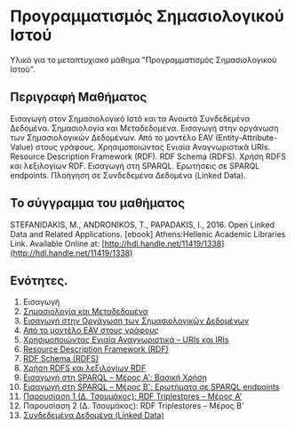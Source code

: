 # Προγραμματισμός Σημασιολογικού Ιστού

Υλικό για το μεταπτυχιακό μάθημα "Προγραμματισμός Σημασιολογικού Ιστού".

## Περιγραφή Μαθήματος

Εισαγωγή στον Σημασιολογικό Ιστό και τα Ανοικτά Συνδεδεμένα Δεδομένα. Σημασιολογία και Μεταδεδομένα. Εισαγωγή στην οργάνωση των Σημασιολογικών Δεδομένων. Από το μοντέλο EAV (Entity-Attribute-Value) στους γράφους. Χρησιμοποιώντας Ενιαία Αναγνωριστικά URIs. Resource Description Framework (RDF). RDF Schema (RDFS). Χρήση RDFS και λεξιλογίων RDF. Εισαγωγή στη SPARQL. Ερωτήσεις σε SPARQL endpoints. Πλοήγηση σε Συνδεδεμένα Δεδομένα (Linked Data). 

## Το σύγγραμμα του μαθήματος

STEFANIDAKIS, M., ANDRONIKOS, T., PAPADAKIS, I., 2016. Open Linked Data and Related Applications. \[ebook\] Athens:Hellenic Academic Libraries Link. Available Online at: [http://hdl.handle.net/11419/1338](http://hdl.handle.net/11419/1338)

## Ενότητες.

1. Εισαγωγή
2. [Σημασιολογία και Μεταδεδομένα](https://github.com/mixstef/pms-swp-2016/tree/master/unit1)
3. [Εισαγωγή στην Οργάνωση των Σημασιολογικών Δεδομένων](https://github.com/mixstef/pms-swp-2016/tree/master/unit2)
4. [Από το μοντέλο EAV στους γράφους](https://github.com/mixstef/pms-swp-2016/tree/master/unit3)
5. [Χρησιμοποιώντας Ενιαία Αναγνωριστικά – URIs και IRIs](https://github.com/mixstef/pms-swp-2016/tree/master/unit4)
6. [Resource Description Framework (RDF)](https://github.com/mixstef/pms-swp-2016/tree/master/unit5)
7. [RDF Schema (RDFS)](https://github.com/mixstef/pms-swp-2016/tree/master/unit6)
8. [Χρήση RDFS και λεξιλογίων RDF](https://github.com/mixstef/pms-swp-2016/tree/master/unit7)
9. [Εισαγωγή στη SPARQL – Μέρος Α': Βασική Χρήση](https://github.com/mixstef/pms-swp-2016/tree/master/unit8)
10. [Εισαγωγή στη SPARQL – Μέρος Β': Ερωτήματα σε SPARQL endpoints](https://github.com/mixstef/pms-swp-2016/tree/master/unit9)
11. [Παρουσίαση 1 (Δ. Τσουμάκος): RDF Triplestores – Μέρος Α'](https://github.com/mixstef/pms-swp-2016/tree/master/presentation1)
12. Παρουσίαση 2 (Δ. Τσουμάκος): RDF Triplestores – Μέρος Β'
13. [Συνδεδεμένα Δεδομένα (Linked Data)](https://github.com/mixstef/pms-swp-2016/tree/master/unit10)


